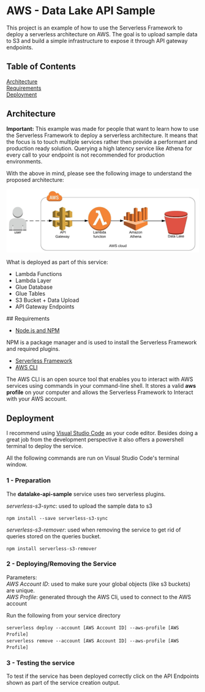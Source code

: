 # AWS - Data Lake API Sample

This project is an example of how to use the Serverless Framework to deploy a serverless architecture on AWS.
The goal is to upload sample data to S3 and build a simple infrastructure to expose it through API gateway endpoints.


## Table of Contents
[Architecture](#architecture)  
[Requirements](#requirements)  
[Deployment](#deployment)
<a name="architecture"/>
## Architecture

**Important:** This example was made for people that want to learn how to use the Serverless Framework to deploy a serverless architecture. It means that the focus is to touch multiple services rather then provide a performant and production ready solution. Querying a high latency service like Athena for every call to your endpoint is not recommended for production environments.

With the above in mind, please see the following image to understand the proposed architecture:

![ArchitectureImage](architectureimage/architecture.png)

What is deployed as part of this service:

- Lambda Functions
- Lambda Layer
- Glue Database
- Glue Tables
- S3 Bucket + Data Upload
- API Gateway Endpoints
<a name="requirements"/>
## Requirements 

- [Node.js and NPM](https://www.npmjs.com/get-npm) 

NPM is a package manager and is used to install the Serverless Framework and required plugins.

- [Serverless Framework](https://serverless.com/framework/docs/getting-started/) 
- [AWS CLI](https://docs.aws.amazon.com/cli/latest/userguide/cli-chap-welcome.html) 

The AWS CLI is an open source tool that enables you to interact with AWS services using commands in your command-line shell. It stores a valid **aws profile** on your computer and allows the Serverless Framework to Interact with your AWS account.
<a name="deployment"/>
## Deployment

I recommend using [Visual Studio Code](https://code.visualstudio.com/) as your code editor. Besides doing a great job from the development perspective it also offers a powershell terminal to deploy the service.

All the following commands are run on Visual Studio Code's terminal window.

### 1 - Preparation

The **datalake-api-sample** service uses two serverless plugins.

*serverless-s3-sync*: used to upload the sample data to s3

`npm install --save serverless-s3-sync` 

*serverless-s3-remover*: used when removing the service to get rid of queries stored on the queries bucket.

`npm install serverless-s3-remover`

### 2 - Deploying/Removing the Service

Parameters:  
*AWS Account ID*: used to make sure your global objects (like s3 buckets) are unique.   
*AWS Profile*: generated through the AWS Cli, used to connect to the AWS account

Run the following from your service directory

`serverless deploy --account [AWS Account ID] --aws-profile [AWS Profile]`  
`serverless remove --account [AWS Account ID] --aws-profile [AWS Profile]`

### 3 - Testing the service

To test if the service has been deployed correctly click on the API Endpoints shown as part of the service creation output.

